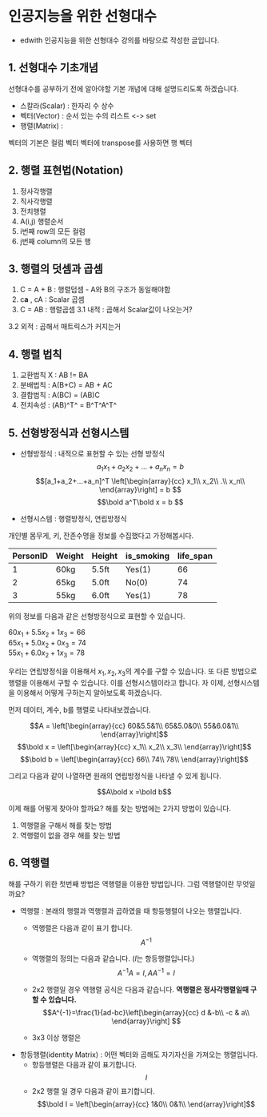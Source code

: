 # 인공지능을 위한 선형대수
- edwith 인공지능을 위한 선형대수 강의를 바탕으로 작성한 글입니다.

## 1. 선형대수 기초개념

선형대수를 공부하기 전에 알아야할 기본 개념에 대해 설명드리도록 하겠습니다.
* 스칼라(Scalar) : 한자리 수 상수
* 벡터(Vector) : 순서 있는 수의 리스트 <-> set
* 행렬(Matrix) : 

벡터의 기본은 컬럼 벡터
벡터에 transpose를 사용하면 행 벡터

## 2. 행렬 표현법(Notation)
1. 정사각행렬
2. 직사각행렬
3. 전치행렬
4. A(i,j) 행렬순서
5. i번째 row의 모든 컬럼
6. j번째 column의 모든 행

## 3. 행렬의 덧셈과 곱셈
1. C = A + B : 행렬덥셈 - A와 B의 구조가 동일해야함
2. c**a** , cA : Scalar 곱셈
3. C = AB : 행렬곱셈
  3.1 내적 : 곱해서 Scalar값이 나오는거?

  3.2 외적 : 곱해서 매트릭스가 커지는거

## 4. 행렬 법칙
1. 교환법칙 X : AB != BA
2. 분배법칙 : A(B+C) = AB + AC
3. 결합법칙 : A(BC) = (AB)C
4. 전치속성 : (AB)^T^ = B^T^A^T^


## 5. 선형방정식과 선형시스템

* 선형방정식 : 내적으로 표현할 수 있는 선형 방정식
$$a_1x_1+a_2x_2+...+a_nx_n = b $$
$$[a_1+a_2+...+a_n]^T
  \left[\begin{array}{cc}
        x_1\\
        x_2\\
        .\\
        x_n\\
  \end{array}\right]
 = b $$
$$\bold a^T\bold x = b $$

* 선형시스템 : 행렬방정식, 연립방정식

개인별 몸무게, 키, 잔존수명을 정보를 수집했다고 가정해봅시다.

| PersonID | Weight     |Height | is_smoking | life_span|
| -- | -- | -- | -- | -- |
| 1    | 60kg | 5.5ft|Yes(1)|66|
|2|65kg|5.0ft|No(0)|74|
|3|55kg|6.0ft|Yes(1)|78|

위의 정보를 다음과 같은 선형방정식으로 표현할 수 있습니다.  

$60x_1+5.5x_2+1x_3 = 66$  
$65x_1+5.0x_2+0x_3 = 74$  
$55x_1+6.0x_2+1x_3 = 78$  

우리는 연립방정식을 이용해서 $x_1,x_2,x_3$의 계수를 구할 수 있습니다.
또 다른 방법으로 행렬을 이용해서 구할 수 있습니다. 이를 선형시스템이라고 합니다.
자 이제, 선형시스템을 이용해서 어떻게 구하는지 알아보도록 하겠습니다.  

먼저 데이터, 계수, b를 행렬로 나타내보겠습니다.

$$A = \left[\begin{array}{cc}
      60&5.5&1\\
      65&5.0&0\\
      55&6.0&1\\
\end{array}\right]$$
$$\bold x = \left[\begin{array}{cc}
      x_1\\
      x_2\\
      x_3\\
\end{array}\right]$$
$$\bold b = \left[\begin{array}{cc}
      66\\
      74\\
      78\\
\end{array}\right]$$

그리고 다음과 같이 나열하면 원래의 연립방정식을 나타낼 수 있게 됩니다.

$$A\bold x =\bold b$$

이제 해를 어떻게 찾아야 할까요?
해를 찾는 방법에는 2가지 방법이 있습니다.  
1. 역행렬을 구해서 해를 찾는 방법
2. 역행렬이 없을 경우 해를 찾는 방법

## 6. 역행렬

해를 구하기 위한 첫번째 방법은 역행렬을 이용한 방법입니다.
그럼 역행렬이란 무엇일까요?  

* 역행렬 : 본래의 행렬과 역행렬과 곱하였을 때 항등행렬이 나오는 행렬입니다.
  - 역행렬은 다음과 같이 표기 합니다.
$$A^{-1}$$
  - 역행렬의 정의는 다음과 같습니다. ($I$는 항등행렬입니다.)  
$$A^{-1}A = I  , AA^{-1} = I$$

  - 2x2 행렬일 경우 역행렬 공식은 다음과 같습니다.
    **역행렬은 정사각행렬일때 구할 수 있습니다.**
    $$A^{-1}=\frac{1}{ad-bc}\left[\begin{array}{cc}
          d &-b\\
          -c & a\\
    \end{array}\right]
    $$

  - 3x3 이상 행렬은
* 항등행렬(identity Matrix) : 어떤 벡터와 곱해도 자기자신을 가져오는 행렬입니다.
  - 항등행렬은 다음과 같이 표기합니다.
  $$I$$
  - 2x2 행렬 일 경우 다음과 같이 표기합니다.
  $$\bold I = \left[\begin{array}{cc}
        1&0\\
        0&1\\
  \end{array}\right]$$
